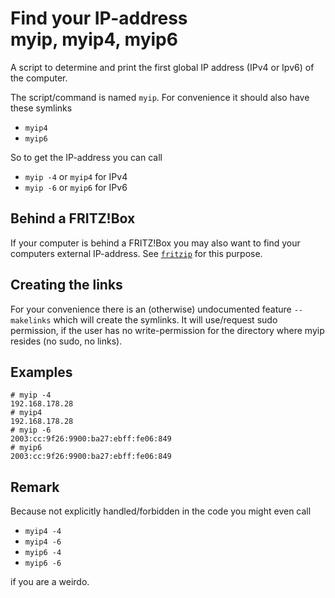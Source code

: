 # Find your IP-address <br/>myip, myip4, myip6
A script to determine and print the first global
IP address (IPv4 or Ipv6) of the computer.

The script/command is named `myip`. For convenience it should also have these symlinks
- `myip4`
- `myip6`

So to get the IP-address you can call
- `myip -4` or `myip4` for IPv4
- `myip -6` or `myip6` for IPv6

## Behind a FRITZ!Box
If your computer is behind a FRITZ!Box you may also want to find your computers external IP-address. See [`fritzip`](fritzip.md) for this purpose.

## Creating the links
For your convenience there is an (otherwise) undocumented feature
`--makelinks` which will create the symlinks. It will use/request sudo permission, if
the user has no write-permission for the directory
where myip resides (no sudo, no links).

## Examples
```
# myip -4
192.168.178.28
# myip4
192.168.178.28
# myip -6
2003:cc:9f26:9900:ba27:ebff:fe06:849
# myip6
2003:cc:9f26:9900:ba27:ebff:fe06:849
```

## Remark
Because not explicitly handled/forbidden in the code you might even call
 
  - `myip4 -4`
  - `myip4 -6`
  - `myip6 -4`
  - `myip6 -6`
  
if you are a weirdo.
